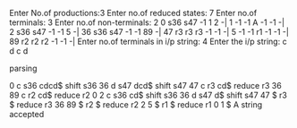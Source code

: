 Enter No.of productions:3
Enter no.of reduced states:
7
Enter no.of terminals:
3
Enter no.of non-terminals:
2
0 s36 s47 -1 1 2 -| 
1 -1 -1 A -1 -1 -| 
2 s36 s47 -1 -1 5 -| 
36 s36 s47 -1 -1 89 -| 
47 r3 r3 r3 -1 -1 -| 
5 -1 -1 r1 -1 -1 -| 
89 r2 r2 r2 -1 -1 -| 
Enter no.of terminals in i/p string:
4
Enter the i/p string:
c
d
c
d


 parsing

0	 c	s36
cdcd$	shift s36
36	 d	s47
dcd$	shift s47
47	 c	r3
cd$	reduce r3
36
89	 c	r2
cd$	reduce r2
0
2	 c	s36
cd$	shift s36
36	 d	s47
d$	shift s47
47	 $	r3
$	reduce r3
36
89	 $	r2
$	reduce r2
2
5	 $	r1
$	reduce r1
0
1	 $	A
string accepted
